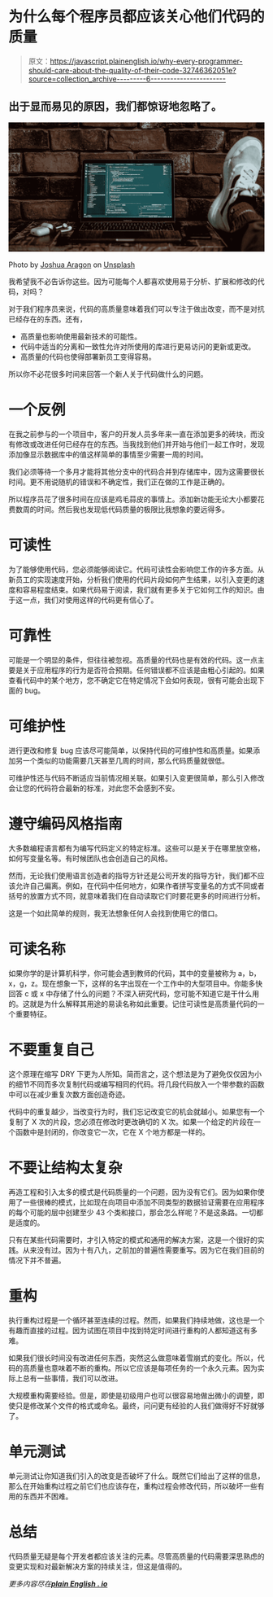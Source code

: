 # 为什么每个程序员都应该关心他们代码的质量

> 原文：<https://javascript.plainenglish.io/why-every-programmer-should-care-about-the-quality-of-their-code-32746362051e?source=collection_archive---------6----------------------->

## 出于显而易见的原因，我们都惊讶地忽略了。

![](img/ec18c193decb1ff110ff56448a66124a.png)

Photo by [Joshua Aragon](https://unsplash.com/@goshua13?utm_source=medium&utm_medium=referral) on [Unsplash](https://unsplash.com?utm_source=medium&utm_medium=referral)

我希望我不必告诉你这些。因为可能每个人都喜欢使用易于分析、扩展和修改的代码，对吗？

对于我们程序员来说，代码的高质量意味着我们可以专注于做出改变，而不是对抗已经存在的东西。还有，

*   高质量也影响使用最新技术的可能性。
*   代码中适当的分离和一致性允许对所使用的库进行更易访问的更新或更改。
*   高质量的代码也使得部署新员工变得容易。

所以你不必花很多时间来回答一个新人关于代码做什么的问题。

# **一个反例**

在我之前参与的一个项目中，客户的开发人员多年来一直在添加更多的砖块，而没有修改或改进任何已经存在的东西。当我找到他们并开始与他们一起工作时，发现添加像显示数据库中的值这样简单的事情至少需要一周的时间。

我们必须等待一个多月才能将其他分支中的代码合并到存储库中，因为这需要很长时间。更不用说随机的错误和不确定性，我们正在做的工作是正确的。

所以程序员花了很多时间在应该是鸡毛蒜皮的事情上。添加新功能无论大小都要花费数周的时间。然后我也发现低代码质量的极限比我想象的要远得多。

# **可读性**

为了能够使用代码，您必须能够阅读它。代码可读性会影响您工作的许多方面。从新员工的实现速度开始，分析我们使用的代码片段如何产生结果，以引入变更的速度和容易程度结束。如果代码易于阅读，我们就有更多关于它如何工作的知识。由于这一点，我们对使用这样的代码更有信心了。

# **可靠性**

可能是一个明显的条件，但往往被忽视。高质量的代码也是有效的代码。这一点主要是关于应用程序的行为是否符合预期。任何错误都不应该是由粗心引起的。如果查看代码中的某个地方，您不确定它在特定情况下会如何表现，很有可能会出现下面的 bug。

# **可维护性**

进行更改和修复 bug 应该尽可能简单，以保持代码的可维护性和高质量。如果添加另一个类似的功能需要几天甚至几周的时间，那么代码质量就很低。

可维护性还与代码不断适应当前情况相关联。如果引入变更很简单，那么引入修改会让您的代码符合最新的标准，对此您不会感到不安。

# **遵守编码风格指南**

大多数编程语言都有为编写代码定义的特定标准。这些可以是关于在哪里放空格，如何写变量名等。有时候团队也会创造自己的风格。

然而，无论我们使用语言创造者的指导方针还是公司开发的指导方针，我们都不应该允许自己偏离。例如，在代码中任何地方，如果作者拼写变量名的方式不同或者括号的放置方式不同，就意味着我们在自动读取它们时要花更多的时间进行分析。

这是一个如此简单的规则，我无法想象任何人会找到使用它的借口。

# **可读名称**

如果你学的是计算机科学，你可能会遇到教师的代码，其中的变量被称为 a，b，x，g，z。现在想象一下，这样的名字出现在一个工作中的大型项目中。你能多快回答 c 或 x 中存储了什么的问题？不深入研究代码，您可能不知道它是干什么用的。这就是为什么解释其用途的易读名称如此重要。记住可读性是高质量代码的一个重要特征。

# **不要重复自己**

这个原理在缩写 DRY 下更为人所知。简而言之，这个想法是为了避免仅仅因为小的细节不同而多次复制代码或编写相同的代码。将几段代码放入一个带参数的函数中可以在减少重复次数方面创造奇迹。

代码中的重复越少，当改变行为时，我们忘记改变它的机会就越小。如果您有一个复制了 X 次的片段，您必须在修改时更改确切的 X 次。如果一个给定的片段在一个函数中是封闭的，你改变它一次，它在 X 个地方都是一样的。

# **不要让结构太复杂**

再造工程和引入太多的模式是代码质量的一个问题，因为没有它们。因为如果你使用了一些很棒的模式，比如现在向项目中添加不同类型的数据验证需要在应用程序的每个可能的层中创建至少 43 个类和接口，那会怎么样呢？不是这条路。一切都是适度的。

只有在某些代码需要时，才引入特定的模式和通用的解决方案，这是一个很好的实践。从来没有过。因为十有八九，之前加的普遍性需要重写。因为它在我们目前的情况下并不普遍。

# **重构**

执行重构过程是一个循环甚至连续的过程。然而，如果我们持续地做，这也是一个有趣而直接的过程。因为试图在项目中找到特定时间进行重构的人都知道这有多难。

如果我们很长时间没有改进任何东西，突然这么做意味着雪崩式的变化。所以，代码的高质量也意味着不断的重构。所以它应该是每项任务的一个永久元素。因为实际上总有一些事情，我们可以改进。

大规模重构需要经验。但是，即使是初级用户也可以很容易地做出微小的调整，即使只是修改某个文件的格式或命名。最终，问问更有经验的人我们做得好不好就够了。

# **单元测试**

单元测试让你知道我们引入的改变是否破坏了什么。既然它们给出了这样的信息，那么在开始重构过程之前它们也应该存在，重构过程会修改代码，所以破坏一些有用的东西并不困难。

# **总结**

代码质量无疑是每个开发者都应该关注的元素。尽管高质量的代码需要深思熟虑的变更实现和对最新解决方案的持续关注，但这是值得的。

*更多内容尽在*[***plain English . io***](http://plainenglish.io)